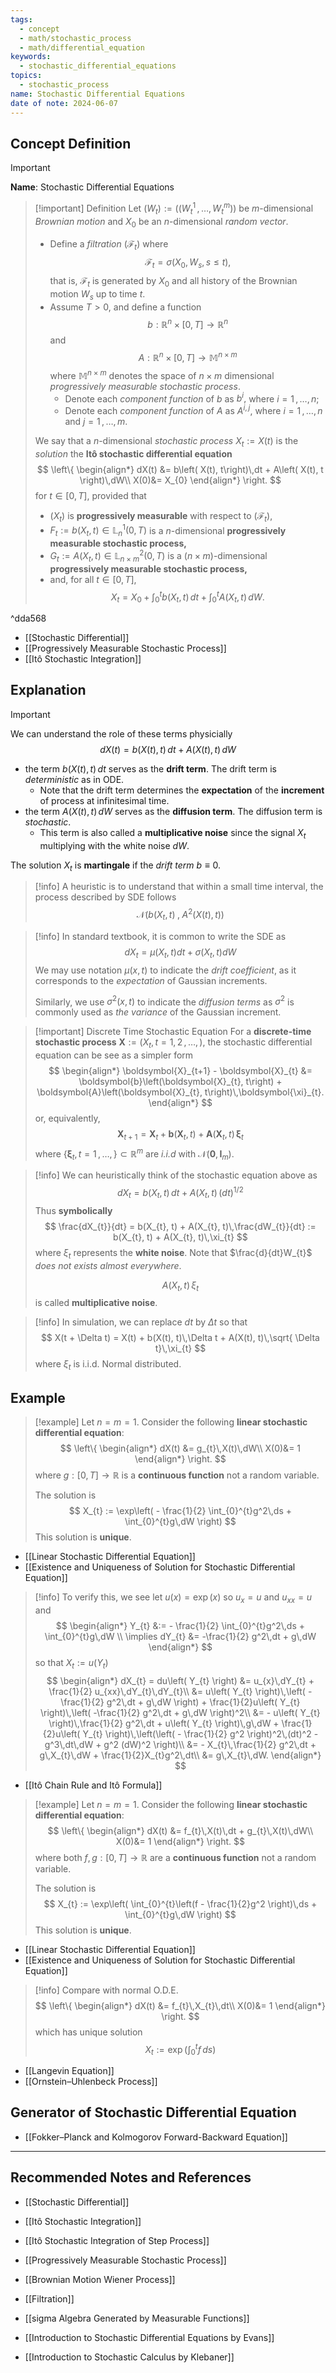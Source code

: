 ```yaml
---
tags:
  - concept
  - math/stochastic_process
  - math/differential_equation
keywords:
  - stochastic_differential_equations
topics:
  - stochastic_process
name: Stochastic Differential Equations
date of note: 2024-06-07
---
```


## Concept Definition

>[!important]
>**Name**: Stochastic Differential Equations

>[!important] Definition
>Let $(W_{t}) := ((W_{t}^1 \,{,}\ldots{,}\, W_{t}^m))$ be $m$-dimensional *Brownian motion* and $X_{0}$ be an $n$-dimensional *random vector*.
>
>- Define a *filtration*  $(\mathscr{F}_{t})$ where $$\mathscr{F}_{t} = \sigma\left(X_{0}, W_{s}, s\le t \right),$$ that is, $\mathscr{F}_{t}$ is generated by $X_{0}$ and all history of the Brownian motion $W_{s}$ up to time $t$. 
>- Assume $T >0$,  and define a function $$b: \mathbb{R}^n \times [0,T] \to \mathbb{R}^n$$ and $$A: \mathbb{R}^n \times [0,T] \to \mathbb{M}^{n\times m}$$ where $\mathbb{M}^{n\times m}$ denotes the space of $n\times m$ dimensional *progressively measurable stochastic process*. 
>	- Denote each *component function* of $b$ as $b^i,$  where $i=1 \,{,}\ldots{,}\,n$;  
>	- Denote each *component function* of $A$ as $A^{i,j}$, where $i=1 \,{,}\ldots{,}\,n$ and $j=1 \,{,}\ldots{,}\,m.$
>
>We say that a $n$-dimensional *stochastic process* $X_{t}:= X(t)$ is the *solution* the **Itô stochastic differential equation**
>$$
>\left\{ 
>\begin{align*}
>dX(t) &= b\left( X(t), t\right)\,dt + A\left( X(t), t \right)\,dW\\
>X(0)&= X_{0}
>\end{align*}
>\right.
>$$
>for $t\in [0,T]$, provided that  
>- $(X_{t})$ is **progressively measurable** with respect to $(\mathcal{F}_{t})$,
>- $F_{t}:= b\left( X_{t}, t\right) \in \mathbb{L}_{n}^{1}(0,T)$ is a $n$-dimensional **progressively measurable stochastic process,**
>- $G_{t}:= A\left( X_{t}, t\right) \in \mathbb{L}_{n\times m}^{2}(0,T)$ is a $(n\times m)$-dimensional **progressively measurable stochastic process,**
>- and, for all $t\in[0,T]$, 
>  $$
>  X_{t} = X_{0} + \int_{0}^{t}b\left( X_{t}, t\right)\,dt + \int_{0}^{t}A\left( X_{t}, t \right)\,dW.
> $$

^dda568

- [[Stochastic Differential]]
- [[Progressively Measurable Stochastic Process]]
- [[Itô Stochastic Integration]]


## Explanation

>[!important]
>We can understand the role of these terms physicially 
>$$
>dX(t) = b\left( X(t), t\right)\,dt + A\left( X(t), t \right)\,dW
>$$
>- the term $b\left( X(t), t\right)\,dt$ serves as the **drift term**. The drift term is *deterministic* as in ODE. 
>	- Note that the drift term determines the **expectation** of the **increment** of process at infinitesimal time.
>- the term $A\left( X(t), t \right)\,dW$ serves as the **diffusion term**. The diffusion term is *stochastic*. 
>	- This term is also called a **multiplicative noise** since the signal $X_{t}$ multiplying with the white noise $dW$.
>  
>The solution $X_{t}$ is **martingale** if the *drift term* $b \equiv {0}.$  

>[!info]
>A heuristic is to understand that within a small time interval, the process described by SDE follows $$\mathcal{N}\left( b(X_{t},t)\;, \; A^2(X(t), t)\right)$$

>[!info]
>In standard textbook, it is common to write the SDE as
>$$
>dX_{t} = \mu(X_{t}, t)dt + \sigma(X_{t}, t)dW
>$$
>We may use notation $\mu(x, t)$ to indicate the *drift coefficient*, as it corresponds to the *expectation* of Gaussian increments.
>
>Similarly, we use $\sigma^2(x, t)$ to indicate the *diffusion terms* as $\sigma^2$ is commonly used as *the variance* of the Gaussian increment.


>[!important] Discrete Time Stochastic Equation
>For a **discrete-time stochastic process** $\boldsymbol{X} := (X_{t}, t=1,2 \,{,}\ldots{,}\,)$, the stochastic differential equation can be see as a simpler form
>$$
>\begin{align*}
>\boldsymbol{X}_{t+1} - \boldsymbol{X}_{t} &=  \boldsymbol{b}\left(\boldsymbol{X}_{t}, t\right) + \boldsymbol{A}\left(\boldsymbol{X}_{t}, t\right)\,\boldsymbol{\xi}_{t}.
>\end{align*}
>$$
>or, equivalently,
>$$
>\boldsymbol{X}_{t+1}  =  \boldsymbol{X}_{t} +  \boldsymbol{b}\left(\boldsymbol{X}_{t}, t\right) + \boldsymbol{A}\left(\boldsymbol{X}_{t}, t\right)\,\boldsymbol{\xi}_{t}
>$$
>where $\left\{ \boldsymbol{ \xi }_{t}, t=1 \,{,}\ldots{,}\, \right\}\subset \mathbb{R}^m$ are *i.i.d* with $\mathcal{N}(\boldsymbol{0}, \boldsymbol{I}_{m}).$



>[!info]
>We can heuristically think of the stochastic equation above as 
>$$
>dX_{t} = b(X_{t}, t)\,dt + A(X_{t}, t)\,\left( dt \right)^{1 / 2}
>$$ 
>Thus **symbolically**
>$$
>\frac{dX_{t}}{dt} = b(X_{t}, t) + A(X_{t}, t)\,\frac{dW_{t}}{dt} := b(X_{t}, t) + A(X_{t}, t)\,\xi_{t} 
>$$
>where $\xi_{t}$ represents the **white noise**. Note that  $\frac{d}{dt}W_{t}$ *does not exists almost everywhere*.
>
>$$A(X_{t}, t)\,\xi_{t}$$ is called **multiplicative noise**.

>[!info]
>In simulation, we can replace $dt$ by $\Delta t$ so that 
>$$
>X(t + \Delta t) = X(t) +  b(X(t), t)\,\Delta t + A(X(t), t)\,\sqrt{ \Delta t}\,\xi_{t}
>$$
>where $\xi_{t}$ is i.i.d. Normal distributed.


## Example

>[!example]
>Let $n = m = 1$. Consider the following **linear stochastic differential equation**:
>$$
>\left\{ 
>\begin{align*}
>dX(t) &= g_{t}\,X(t)\,dW\\
>X(0)&= 1
>\end{align*}
>\right.
>$$
>where $g: [0,T] \to \mathbb{R}$ is a **continuous function** not a random variable.
>
>The solution is
>$$
>X_{t} := \exp\left( - \frac{1}{2} \int_{0}^{t}g^2\,ds + \int_{0}^{t}g\,dW  \right)
>$$
>This solution is **unique**.

- [[Linear Stochastic Differential Equation]]
- [[Existence and Uniqueness of Solution for Stochastic Differential Equation]]

>[!info]
>To verify this, we see let $u(x) = \exp\left(x\right)$ so $u_{x}= u$ and $u_{xx} = u$ and 
>$$
>\begin{align*}
>Y_{t} &:= - \frac{1}{2} \int_{0}^{t}g^2\,ds + \int_{0}^{t}g\,dW   \\
> \implies dY_{t} &= -\frac{1}{2} g^2\,dt + g\,dW 
>\end{align*}
>$$
>so that $X_{t} := u\left( Y_{t} \right)$
>$$
>\begin{align*}
>dX_{t} = du\left( Y_{t} \right) &= u_{x}\,dY_{t} + \frac{1}{2} u_{xx}\,dY_{t}\,dY_{t}\\
>&= u\left( Y_{t} \right)\,\left( -\frac{1}{2} g^2\,dt + g\,dW  \right) + \frac{1}{2}u\left( Y_{t} \right)\,\left( -\frac{1}{2} g^2\,dt + g\,dW  \right)^2\\
>&= - u\left( Y_{t} \right)\,\frac{1}{2} g^2\,dt + u\left( Y_{t} \right)\,g\,dW + \frac{1}{2}u\left( Y_{t} \right)\,\left(\left( - \frac{1}{2} g^2 \right)^2\,(dt)^2 -  g^3\,dt\,dW + g^2 (dW)^2  \right)\\
>&= - X_{t}\,\frac{1}{2} g^2\,dt +  g\,X_{t}\,dW + \frac{1}{2}X_{t}g^2\,dt\\
>&= g\,X_{t}\,dW.
>\end{align*}
>$$

- [[Itô Chain Rule and Itô Formula]]

>[!example]
>Let $n = m = 1$. Consider the following **linear stochastic differential equation**:
>$$
>\left\{ 
>\begin{align*}
>dX(t) &= f_{t}\,X(t)\,dt + g_{t}\,X(t)\,dW\\
>X(0)&= 1
>\end{align*}
>\right.
>$$
>where both $f, g: [0,T] \to \mathbb{R}$ are a **continuous function** not a random variable.
>
>The solution is
>$$
>X_{t} := \exp\left(  \int_{0}^{t}\left(f - \frac{1}{2}g^2 \right)\,ds + \int_{0}^{t}g\,dW  \right)
>$$
>This solution is **unique**.

- [[Linear Stochastic Differential Equation]]
- [[Existence and Uniqueness of Solution for Stochastic Differential Equation]]

>[!info]
>Compare with normal O.D.E.
>$$
>\left\{ 
>\begin{align*}
>dX(t) &= f_{t}\,X_{t}\,dt\\
>X(0)&= 1
>\end{align*}
>\right.
>$$
>which has unique solution
>$$
>X_{t} := \exp\left(  \int_{0}^{t}f\,ds  \right)
>$$

- [[Langevin Equation]]
- [[Ornstein–Uhlenbeck Process]]

## Generator of Stochastic Differential Equation

- [[Fokker–Planck and Kolmogorov Forward-Backward Equation]]



-----------
##  Recommended Notes and References

- [[Stochastic Differential]]
- [[Itô Stochastic Integration]]
- [[Itô Stochastic Integration of Step Process]]
- [[Progressively Measurable Stochastic Process]]
- [[Brownian Motion Wiener Process]]


- [[Filtration]]
- [[sigma Algebra Generated by Measurable Functions]]

- [[Introduction to Stochastic Differential Equations by Evans]]
- [[Introduction to Stochastic Calculus by Klebaner]]